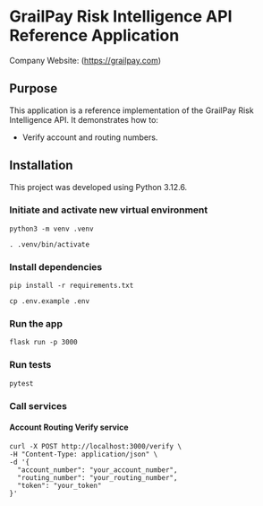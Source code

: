 # GrailPay Risk Intelligence API Reference Application

Company Website: (https://grailpay.com)

## Purpose

This application is a reference implementation of the GrailPay Risk Intelligence API. It demonstrates how to:

* Verify account and routing numbers.

## Installation

This project was developed using Python 3.12.6.

### Initiate and activate new virtual environment

```shell
python3 -m venv .venv
```

```shell
. .venv/bin/activate
```

### Install dependencies

```shell
pip install -r requirements.txt
```

```shell
cp .env.example .env
```

### Run the app
```shell
flask run -p 3000
```

### Run tests

```shell
pytest
```

### Call services

#### Account Routing Verify service

```shell
curl -X POST http://localhost:3000/verify \
-H "Content-Type: application/json" \
-d '{
  "account_number": "your_account_number",
  "routing_number": "your_routing_number",
  "token": "your_token"
}'
```